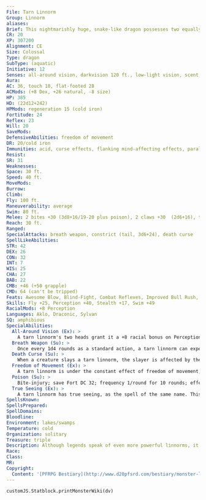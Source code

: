 ```yaml
---
File: Tarn Linnorm
Group: Linnorm
aliases: 
Brief: This nightmarishly huge, snake-like dragon possesses two equally fearsome heads. Its twin jaws seethe with acid and poison.
CR: 20
XP: 307200
Alignment: CE
Size: Colossal
Type: dragon
SubType: (aquatic)
Initiative: 12
Senses: all-around vision, darkvision 120 ft., low-light vision, scent, true seeing; Perception +40
Aura: 
AC: 36, touch 10, flat-footed 28
ACMods: (+8 Dex, +26 natural, -8 size)
HP: 385
HD: (22d12+242)
HPMods: regeneration 15 (cold iron)
Fortitude: 24
Reflex: 23
Will: 20
SaveMods: 
DefensiveAbilities: freedom of movement
DR: 20/cold iron
Immunities: acid, curse effects, flanking mind-affecting effects, paralysis, poison, sleep
Resist: 
SR: 31
Weaknesses: 
Space: 30 ft.
Speed: 40 ft.
MoveMods: 
Burrow: 
Climb: 
Fly: 100 ft.
Maneuverability: average
Swim: 80 ft.
Melee: 2 bites +30 (3d8+16/19-20 plus poison), 2 claws +30  (2d6+16), tail +25 (3d6+8 plus grab)
Reach: 30 ft.
Ranged: 
SpecialAttacks: breath weapon, constrict (tail, 3d6+24), death curse
SpellLikeAbilities: 
STR: 42
DEX: 26
CON: 32
INT: 7
WIS: 25
CHA: 27
BAB: 22
CMB: +46 (+50 grapple)
CMD: 64 (can't be tripped)
Feats: Awesome Blow, Blind-Fight, Combat Reflexes, Improved Bull Rush, Improved Critical (bite), Improved Initiative, Improved Overrun, Improved Vital Strike, Lightning Reflexes, Power Attack, Vital Strike
Skills: Fly +25, Perception +40, Stealth +17, Swim +49
RacialMods: +8 Perception
Languages: Aklo, Draconic, Sylvan
SQ: amphibious
SpecialAbilities:
  All-Around Vision (Ex): >
    A tarn linnorm's two heads grant it a +8 racial bonus on Perception checks. It cannot be flanked.
  Breath Weapon (Su): >
    Once every 1d4 rounds as a standard action, a tarn linnorm can expel a 120-foot line or a 60-foot cone of acid, dealing 22d8 points of acid damage to all creatures struck (Reflex DC 32 halves). This acid creates toxic fumes when it consumes organic material-on the round after a creature takes acid damage from this attack, it must make a DC 32 Fortitude save or take 2d6 points of Strength damage from the poisonous fumes (this secondary effect is a poison effect). As a full-round action, the linnorm may breathe acid with one head and bite with the other (but not use its other weapons). Alternatively, as a full-round action, it can breathe acid from both heads to create two adjacent 60-foot-long cones or two separate 120-foot-long lines. In this case it cannot use its breath weapon again for 2d4 rounds. The save DC is Constitution-based.
  Death Curse (Su): >
    When a creature slays a tarn linnorm, the slayer is affected by the curse of death.  Curse of Death: save Will DC 29; effect creature can no longer be affected by healing spells and does not heal damage naturally from rest. The save DC is Charisma-based.
  Freedom of Movement (Ex): >
    A tarn linnorm is under the constant effect of freedom of movement, as the spell of the same name. This effect cannot be dispelled.
  Poison (Su): >
    Bite-injury; save Fort DC 32; frequency 1/round for 10 rounds; effect 6d6 acid damage and 1d8 Con drain; cure 3 consecutive saves. The save DC is Constitutuion-based.
  True Seeing (Ex): >
    A tarn linnorm has true seeing, as the spell of the same name. This effect cannot be dispelled.
SpellsKnown: 
SpellsPrepared: 
SpellDomains: 
Bloodline: 
Environment: lakes/swamps
Temperature: cold
Organization: solitary
Treasure: triple
Description: Although legends speak of even more powerful linnorms, it's hard to believe after witnessing the devastation a two-headed tarn linnorm can wreak. Content to slumber away the centuries at the bottom of dark mountain lakes, the tarn linnorms are true horrors that even the mightiest of heroes fear.  A tarn linnorm is 120 feet long and weighs 24,000 pounds.
Race: 
Class: 
MR: 
Copyright:
  Content: '[PFRPG Bestiary](http://www.d20pfsrd.com/bestiary/monster-listings/dragons/linnorm/tarn)'
---
```

```dataviewjs
customJS.Statblock.printMonsterWiki(dv)
```
